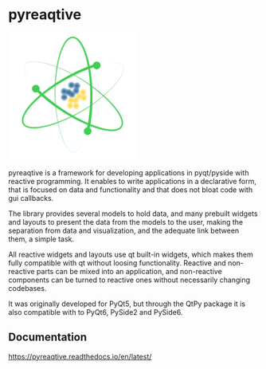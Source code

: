 # pyreaqtive
![alt text](https://raw.githubusercontent.com/polfeliu/pyreaqtive/master/doc/source/_static/logo256.png)

pyreaqtive is a framework for developing applications in pyqt/pyside with reactive programming. It enables to write applications in a declarative form, that is focused on data and functionality and that does not bloat code with gui callbacks.

The library provides several models to hold data, and many prebuilt widgets and layouts to present the data from the models to the user, making the separation from data and visualization, and the adequate link between them, a simple task.

All reactive widgets and layouts use qt built-in widgets, which makes them fully compatible with qt without loosing functionality. Reactive and non-reactive parts can be mixed into an application, and non-reactive components can be turned to reactive ones without necessarily changing codebases.

It was originally developed for PyQt5, but through the QtPy package it is also compatible with to PyQt6, PySide2 and PySide6.

## Documentation
https://pyreaqtive.readthedocs.io/en/latest/